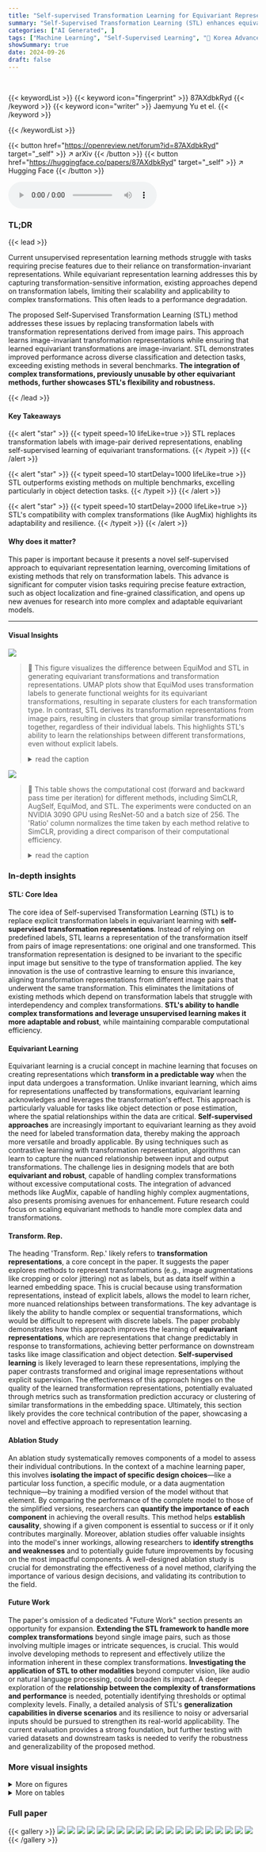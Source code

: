 ```yaml
---
title: "Self-supervised Transformation Learning for Equivariant Representations"
summary: "Self-Supervised Transformation Learning (STL) enhances equivariant representations by replacing transformation labels with image-pair-derived representations, improving performance on diverse classifi..."
categories: ["AI Generated", ]
tags: ["Machine Learning", "Self-Supervised Learning", "🏢 Korea Advanced Institute of Science and Technology (KAIST)",]
showSummary: true
date: 2024-09-26
draft: false
---
```


<br>

{{< keywordList >}}
{{< keyword icon="fingerprint" >}} 87AXdbkRyd {{< /keyword >}}
{{< keyword icon="writer" >}} Jaemyung Yu et el. {{< /keyword >}}
 
{{< /keywordList >}}

{{< button href="https://openreview.net/forum?id=87AXdbkRyd" target="_self" >}}
↗ arXiv
{{< /button >}}
{{< button href="https://huggingface.co/papers/87AXdbkRyd" target="_self" >}}
↗ Hugging Face
{{< /button >}}



<audio controls>
    <source src="https://ai-paper-reviewer.com/87AXdbkRyd/podcast.wav" type="audio/wav">
    Your browser does not support the audio element.
</audio>


### TL;DR


{{< lead >}}

Current unsupervised representation learning methods struggle with tasks requiring precise features due to their reliance on transformation-invariant representations. While equivariant representation learning addresses this by capturing transformation-sensitive information, existing approaches depend on transformation labels, limiting their scalability and applicability to complex transformations. This often leads to a performance degradation.

The proposed Self-Supervised Transformation Learning (STL) method addresses these issues by replacing transformation labels with transformation representations derived from image pairs. This approach learns image-invariant transformation representations while ensuring that learned equivariant transformations are image-invariant. STL demonstrates improved performance across diverse classification and detection tasks, exceeding existing methods in several benchmarks.  **The integration of complex transformations, previously unusable by other equivariant methods, further showcases STL's flexibility and robustness.**

{{< /lead >}}


#### Key Takeaways

{{< alert "star" >}}
{{< typeit speed=10 lifeLike=true >}} STL replaces transformation labels with image-pair derived representations, enabling self-supervised learning of equivariant transformations. {{< /typeit >}}
{{< /alert >}}

{{< alert "star" >}}
{{< typeit speed=10 startDelay=1000 lifeLike=true >}} STL outperforms existing methods on multiple benchmarks, excelling particularly in object detection tasks. {{< /typeit >}}
{{< /alert >}}

{{< alert "star" >}}
{{< typeit speed=10 startDelay=2000 lifeLike=true >}} STL's compatibility with complex transformations (like AugMix) highlights its adaptability and resilience. {{< /typeit >}}
{{< /alert >}}

#### Why does it matter?
This paper is important because it presents a novel self-supervised approach to equivariant representation learning, overcoming limitations of existing methods that rely on transformation labels.  This advance is significant for computer vision tasks requiring precise feature extraction, such as object localization and fine-grained classification, and opens up new avenues for research into more complex and adaptable equivariant models.

------
#### Visual Insights



![](https://ai-paper-reviewer.com/87AXdbkRyd/figures_1_1.jpg)

> 🔼 This figure visualizes the difference between EquiMod and STL in generating equivariant transformations and transformation representations.  UMAP plots show that EquiMod uses transformation labels to generate functional weights for its equivariant transformations, resulting in separate clusters for each transformation type.  In contrast, STL derives its transformation representations from image pairs, resulting in clusters that group similar transformations together, regardless of their individual labels. This highlights STL's ability to learn the relationships between different transformations, even without explicit labels.
> <details>
> <summary>read the caption</summary>
> Figure 1: Visualization of Equivariant Transformation and Transformation Representation. (Left) UMAP [32] visualizations of functional weights from equivariant transformations implemented with a hypernetwork. EquiMod uses transformation labels to generate these weights, while STL derives them from the representation pairs of transformed and original image. (Right) UMAP visualizations of transformation representations obtained from representation pairs of original input image and transformed input image.
> </details>





![](https://ai-paper-reviewer.com/87AXdbkRyd/tables_4_1.jpg)

> 🔼 This table shows the computational cost (forward and backward pass time per iteration) for different methods, including SimCLR, AugSelf, EquiMod, and STL.  The experiments were conducted on an NVIDIA 3090 GPU using ResNet-50 and a batch size of 256. The 'Ratio' column normalizes the time taken by each method relative to SimCLR, providing a direct comparison of their computational efficiency.
> <details>
> <summary>read the caption</summary>
> Table 1: Computational Cost. Forward-backward time per iteration on NVIDIA 3090 GPU with ResNet-50 and batch size 256.
> </details>





### In-depth insights


#### STL: Core Idea
The core idea of Self-supervised Transformation Learning (STL) is to replace explicit transformation labels in equivariant learning with **self-supervised transformation representations**.  Instead of relying on predefined labels, STL learns a representation of the transformation itself from pairs of image representations: one original and one transformed. This transformation representation is designed to be invariant to the specific input image but sensitive to the type of transformation applied.  The key innovation is the use of contrastive learning to ensure this invariance, aligning transformation representations from different image pairs that underwent the same transformation.  This eliminates the limitations of existing methods which depend on transformation labels that struggle with interdependency and complex transformations.  **STL's ability to handle complex transformations and leverage unsupervised learning makes it more adaptable and robust**, while maintaining comparable computational efficiency.

#### Equivariant Learning
Equivariant learning is a crucial concept in machine learning that focuses on creating representations which **transform in a predictable way** when the input data undergoes a transformation.  Unlike invariant learning, which aims for representations unaffected by transformations, equivariant learning acknowledges and leverages the transformation's effect. This approach is particularly valuable for tasks like object detection or pose estimation, where the spatial relationships within the data are critical.  **Self-supervised approaches** are increasingly important to equivariant learning as they avoid the need for labeled transformation data, thereby making the approach more versatile and broadly applicable. By using techniques such as contrastive learning with transformation representation, algorithms can learn to capture the nuanced relationship between input and output transformations. The challenge lies in designing models that are both **equivariant and robust**, capable of handling complex transformations without excessive computational costs.  The integration of advanced methods like AugMix, capable of handling highly complex augmentations, also presents promising avenues for enhancement. Future research could focus on scaling equivariant methods to handle more complex data and transformations.

#### Transform. Rep.
The heading 'Transform. Rep.' likely refers to **transformation representations**, a core concept in the paper.  It suggests the paper explores methods to represent transformations (e.g., image augmentations like cropping or color jittering) not as labels, but as data itself within a learned embedding space. This is crucial because using transformation representations, instead of explicit labels, allows the model to learn richer, more nuanced relationships between transformations. The key advantage is likely the ability to handle complex or sequential transformations, which would be difficult to represent with discrete labels.  The paper probably demonstrates how this approach improves the learning of **equivariant representations**, which are representations that change predictably in response to transformations, achieving better performance on downstream tasks like image classification and object detection.  **Self-supervised learning** is likely leveraged to learn these representations, implying the paper contrasts transformed and original image representations without explicit supervision.  The effectiveness of this approach hinges on the quality of the learned transformation representations, potentially evaluated through metrics such as transformation prediction accuracy or clustering of similar transformations in the embedding space.  Ultimately, this section likely provides the core technical contribution of the paper, showcasing a novel and effective approach to representation learning.

#### Ablation Study
An ablation study systematically removes components of a model to assess their individual contributions.  In the context of a machine learning paper, this involves **isolating the impact of specific design choices**—like a particular loss function, a specific module, or a data augmentation technique—by training a modified version of the model without that element.  By comparing the performance of the complete model to those of the simplified versions, researchers can **quantify the importance of each component** in achieving the overall results. This method helps **establish causality**, showing if a given component is essential to success or if it only contributes marginally.  Moreover, ablation studies offer valuable insights into the model's inner workings, allowing researchers to **identify strengths and weaknesses** and to potentially guide future improvements by focusing on the most impactful components. A well-designed ablation study is crucial for demonstrating the effectiveness of a novel method, clarifying the importance of various design decisions, and validating its contribution to the field.

#### Future Work
The paper's omission of a dedicated "Future Work" section presents an opportunity for expansion.  **Extending the STL framework to handle more complex transformations** beyond single image pairs, such as those involving multiple images or intricate sequences, is crucial.  This would involve developing methods to represent and effectively utilize the information inherent in these complex transformations.  **Investigating the application of STL to other modalities** beyond computer vision, like audio or natural language processing, could broaden its impact.  A deeper exploration of the **relationship between the complexity of transformations and performance** is needed, potentially identifying thresholds or optimal complexity levels.  Finally, a detailed analysis of STL's **generalization capabilities in diverse scenarios** and its resilience to noisy or adversarial inputs should be pursued to strengthen its real-world applicability.  The current evaluation provides a strong foundation, but further testing with varied datasets and downstream tasks is needed to verify the robustness and generalizability of the proposed method.


### More visual insights

<details>
<summary>More on figures
</summary>


![](https://ai-paper-reviewer.com/87AXdbkRyd/figures_3_1.jpg)

> 🔼 This figure illustrates the framework of Self-Supervised Transformation Learning (STL). The left panel shows the overall architecture, highlighting the three main learning objectives: transformation invariant learning (aligning representations of original and transformed images), transformation equivariant learning (aligning transformed image representations with equivariant transformations derived from transformation representations of different images), and self-supervised transformation learning (aligning transformation representations from different image pairs). The right panel visually depicts the transformations applied to images and their representations, and how the equivariant transformations are learned in the representation space.
> <details>
> <summary>read the caption</summary>
> Figure 2: Transformation Equivariant Learning with Self-supervised Transformation Learning. (Left) The overall framework of STL. For given image and transformations, it demonstrates: 1) transformation invariant learning, which aligns the representations of image and transformed image; 2) transformation equivariant learning, where the representation of image transformed by an equivariant transformation (obtained from the transformation representation of different image with the same applied transformation) aligns with the transformed image's representation; 3) self-supervised transformation learning, which aligns the transformation representations obtained from different image pairs. (Right) It illustrates the transformations of each representation and the equivariant transformations within the representation space.
> </details>



![](https://ai-paper-reviewer.com/87AXdbkRyd/figures_4_1.jpg)

> 🔼 This figure illustrates the difference in batch composition between standard self-supervised learning methods and the proposed STL method.  In standard methods (left), each image receives two different transformations.  STL (right) pairs images together and applies the same transformation pair to both, enabling the learning of transformation representations.
> <details>
> <summary>read the caption</summary>
> Figure 3: Aligned Transformed Batch. (Left) In self-supervised learning methods, batch compositions typically involve applying two different transformations to each input image. (Right) In STL, batches are composed by pairing two images together, and applying the same transformation pair.
> </details>



![](https://ai-paper-reviewer.com/87AXdbkRyd/figures_6_1.jpg)

> 🔼 This figure shows UMAP visualizations of transformation representations. Each point represents a transformation representation, colored and positioned according to the transformation type and intensity level.  The visualization reveals how STL learns to represent transformations, clustering similar transformations together and showing the relationship between intensity and representation.
> <details>
> <summary>read the caption</summary>
> Figure 4: Visualization of Transformation Representations by Intensity. UMAP visualization of transformation representations organized by intensity levels for each transformation type, including random crop and color jitter variations in brightness, contrast, saturation, and hue. Parameter ranges for each transformation are divided into four segments to apply varying intensities. Representations are captured by a ResNet-18 model pretrained on STL10 with a transformation backbone.
> </details>



![](https://ai-paper-reviewer.com/87AXdbkRyd/figures_16_1.jpg)

> 🔼 This figure illustrates the difference between explicit and implicit equivariant learning methods.  Explicit methods, such as SEN, EquiMod, and SIE, use a dedicated transformation network operating directly on representations, requiring explicit transformation labels for alignment.  In contrast, implicit methods, like E-SSL and AugSelf, infer transformations indirectly without explicit transformation labels; they leverage auxiliary tasks to deduce transformation states based on changes in the representations.
> <details>
> <summary>read the caption</summary>
> Figure 5: Explicit and Implicit Equivariant Learning. Transformation equivariant learning with transformations is divided into (Left) explicit and (Right) implicit equivariant learning.
> </details>



</details>




<details>
<summary>More on tables
</summary>


![](https://ai-paper-reviewer.com/87AXdbkRyd/tables_5_1.jpg)
> 🔼 This table presents the results of evaluating the generalizability of learned representations on various downstream classification tasks.  It compares different representation learning methods (invariant, implicit equivariant, explicit equivariant, and STL) by measuring their linear evaluation accuracy on 11 different datasets (CIFAR10, CIFAR100, Food101, MIT67, Pets, Flowers, Caltech101, Cars, Aircraft, DTD, SUN397).  The ResNet-50 model was pretrained on ImageNet100 for all methods. The results show STL's superior performance across many datasets, demonstrating robust generalization.
> <details>
> <summary>read the caption</summary>
> Table 2: Out-domain Classification. Evaluation of representation generalizability on the out-domain downstream classification tasks. Linear evaluation accuracy (%) is reported for ResNet-50 pretrained on ImageNet100.
> </details>

![](https://ai-paper-reviewer.com/87AXdbkRyd/tables_5_2.jpg)
> 🔼 This table presents the linear evaluation accuracy of ResNet-50, pretrained on ImageNet100, for an in-domain classification task.  It compares the performance of various methods including invariant learning (SimCLR, SimCLR with AugMix), implicit equivariant learning (E-SSL, AugSelf), and explicit equivariant learning (SEN, EquiMod, SIE) against the proposed method, STL, with and without AugMix. The results show the in-domain classification accuracy for each method, allowing for a direct comparison of their performance on this specific task.
> <details>
> <summary>read the caption</summary>
> Table 3: In-domain Classification. Evaluation of representation on in-domain classification task. Linear evaluation accuracy (%) is reported for ResNet-50 pretrained on ImageNet100.
> </details>

![](https://ai-paper-reviewer.com/87AXdbkRyd/tables_6_1.jpg)
> 🔼 This table presents the results of an object detection experiment on the VOC07+12 dataset.  The model used is a ResNet-50, pre-trained on ImageNet100, and fine-tuned for object detection. Different methods are compared, including SimCLR (invariant learning), AugSelf (implicit equivariant learning), EquiMod (explicit equivariant learning), and STL (the authors' proposed self-supervised transformation learning method), both with and without AugMix.  The metrics used are AP (Average Precision), AP50 (Average Precision at IoU threshold of 0.5), and AP75 (Average Precision at IoU threshold of 0.75).  The table demonstrates the performance improvements achieved by STL, especially when combined with AugMix.
> <details>
> <summary>read the caption</summary>
> Table 4: Object Detection. Evaluation of representation generalizability on a downstream object detection task. Average precision is reported for ImageNet100-pretrained ResNet-50 fine-tuned on VOC07+12.
> </details>

![](https://ai-paper-reviewer.com/87AXdbkRyd/tables_6_2.jpg)
> 🔼 This table presents the results of evaluating the quality of transformation representations learned by different methods.  The evaluation is done using two tasks: regression (measuring the difference between the predicted and actual transformation parameters using Mean Squared Error) and classification (measuring the accuracy of predicting the type of transformation applied). The table shows that STL (Self-supervised Transformation Learning) achieves significantly better performance than the other methods in both tasks, indicating that STL learns more accurate and informative transformation representations.
> <details>
> <summary>read the caption</summary>
> Table 5: Transformation Prediction. Evaluation of transformation representation from learned representation pairs. Regression tasks use MSE loss, and transformation type classification uses accuracy.
> </details>

![](https://ai-paper-reviewer.com/87AXdbkRyd/tables_7_1.jpg)
> 🔼 This table presents the performance of the proposed STL model's equivariant transformation.  It compares the Mean Reciprocal Rank (MRR), Hit@1, Hit@5, and Precision (PRE) metrics for crop and color jitter transformations, separately and combined.  The results are compared against three existing equivariant learning methods (SEN, EquiMod, and SIE) and an ablation study where the transformation learning loss (Ltrans) is removed from the STL model.  Higher MRR and H@k indicate better equivariance, while a lower PRE value indicates higher precision in predicting the transformations' parameter vector.
> <details>
> <summary>read the caption</summary>
> Table 6: Transformation Equivariance. Evaluation of the equivariant transformation. Mean Reciprocal Rank (MRR), Hit@k (H@k), and Precision (PRE) metrics on various transformations (crop and color jitter).
> </details>

![](https://ai-paper-reviewer.com/87AXdbkRyd/tables_7_2.jpg)
> 🔼 This table presents the ablation study of the three loss functions used in STL: Linv (invariant learning), Lequi (equivariant learning), and Ltrans (self-supervised transformation learning).  It shows the impact of each loss function on both image classification (in-domain and out-domain accuracy) and transformation prediction (regression and classification accuracy) using ResNet-18 model pretrained on STL10 dataset.  The results highlight the contribution of each loss function to the overall performance.
> <details>
> <summary>read the caption</summary>
> Table 7: Loss Function Ablation Study. Image classification and transformation prediction results of ResNet-18 pretrained on STL10 with selective inclusion of loss terms for invariant learning (Linv), equivariant learning (Lequi), and self-supervised transformation learning (Ltrans). For image classification, in-domain accuracy (%) and the average accuracy (%) across multiple out-domain datasets are shown. For transformation prediction, MSE is used for regression of crop and color transformations, and accuracy (%) is used for transformation type classification.
> </details>

![](https://ai-paper-reviewer.com/87AXdbkRyd/tables_8_1.jpg)
> 🔼 This table presents the results of an ablation study investigating the impact of different transformations (crop, color, and a combination of both) on the performance of the STL model.  It shows linear evaluation accuracy on various downstream classification tasks (CIFAR10, CIFAR100, Food, MIT67, Pets, Flowers, Caltech101, Cars, Aircraft, DTD, SUN397). The results are broken down for AugSelf, EquiMod, and the proposed STL method to compare their performance under different transformation settings.
> <details>
> <summary>read the caption</summary>
> Table 8: Transformation Ablation Study. Linear evaluation accuracy (%) of ResNet-18 pretrained on STL10 with various transformations used as equivariance targets.
> </details>

![](https://ai-paper-reviewer.com/87AXdbkRyd/tables_8_2.jpg)
> 🔼 This table presents the results of an ablation study that investigates the impact of different base invariant learning models on the performance of the proposed Self-Supervised Transformation Learning (STL) method.  The study uses linear evaluation accuracy as the metric across eleven downstream classification tasks (including CIFAR-10, CIFAR-100, Food-101, etc.) to compare STL's performance when integrated with various base models like SimCLR, BYOL, SimSiam, and Barlow Twins.  The results demonstrate STL's flexibility and adaptability by showing consistent improvements in performance across different base models, highlighting its broad applicability.
> <details>
> <summary>read the caption</summary>
> Table 9: Base Invariant Learning Model Ablation Study. Linear evaluation accuracy (%) of ResNet-18 pretrained on STL10 with various base models for invariant learning.
> </details>

![](https://ai-paper-reviewer.com/87AXdbkRyd/tables_14_1.jpg)
> 🔼 This table presents the linear evaluation accuracy of ResNet-50, pretrained on ImageNet100, across eleven different downstream classification tasks.  The results are broken down by method (invariant learning techniques like SimCLR, implicit equivariant methods like E-SSL and AugSelf, explicit equivariant methods like SEN, EquiMod, and SIE, and the proposed STL method, both with and without AugMix augmentation). The accuracy for each method is shown for each dataset (CIFAR-10, CIFAR-100, Food-101, MIT67, Pets, Flowers, Caltech-101, Cars, Aircraft, DTD, and SUN397).  This allows for a comparison of the different methods' ability to generalize to unseen datasets.
> <details>
> <summary>read the caption</summary>
> Table 2: Out-domain Classification. Evaluation of representation generalizability on the out-domain downstream classification tasks. Linear evaluation accuracy (%) is reported for ResNet-50 pretrained on ImageNet100.
> </details>

![](https://ai-paper-reviewer.com/87AXdbkRyd/tables_15_1.jpg)
> 🔼 This table presents the results of evaluating the generalizability of learned representations on various out-of-domain datasets.  It compares different representation learning methods (invariant, implicit equivariant, explicit equivariant, and the proposed STL method) by measuring their linear evaluation accuracy on 11 diverse downstream classification tasks using a ResNet-50 model pre-trained on ImageNet100. The table showcases the performance of each method with and without AugMix augmentation, highlighting the robustness of the different approaches.
> <details>
> <summary>read the caption</summary>
> Table 2: Out-domain Classification. Evaluation of representation generalizability on the out-domain downstream classification tasks. Linear evaluation accuracy (%) is reported for ResNet-50 pretrained on ImageNet100.
> </details>

</details>




### Full paper

{{< gallery >}}
<img src="https://ai-paper-reviewer.com/87AXdbkRyd/1.png" class="grid-w50 md:grid-w33 xl:grid-w25" />
<img src="https://ai-paper-reviewer.com/87AXdbkRyd/2.png" class="grid-w50 md:grid-w33 xl:grid-w25" />
<img src="https://ai-paper-reviewer.com/87AXdbkRyd/3.png" class="grid-w50 md:grid-w33 xl:grid-w25" />
<img src="https://ai-paper-reviewer.com/87AXdbkRyd/4.png" class="grid-w50 md:grid-w33 xl:grid-w25" />
<img src="https://ai-paper-reviewer.com/87AXdbkRyd/5.png" class="grid-w50 md:grid-w33 xl:grid-w25" />
<img src="https://ai-paper-reviewer.com/87AXdbkRyd/6.png" class="grid-w50 md:grid-w33 xl:grid-w25" />
<img src="https://ai-paper-reviewer.com/87AXdbkRyd/7.png" class="grid-w50 md:grid-w33 xl:grid-w25" />
<img src="https://ai-paper-reviewer.com/87AXdbkRyd/8.png" class="grid-w50 md:grid-w33 xl:grid-w25" />
<img src="https://ai-paper-reviewer.com/87AXdbkRyd/9.png" class="grid-w50 md:grid-w33 xl:grid-w25" />
<img src="https://ai-paper-reviewer.com/87AXdbkRyd/10.png" class="grid-w50 md:grid-w33 xl:grid-w25" />
<img src="https://ai-paper-reviewer.com/87AXdbkRyd/11.png" class="grid-w50 md:grid-w33 xl:grid-w25" />
<img src="https://ai-paper-reviewer.com/87AXdbkRyd/12.png" class="grid-w50 md:grid-w33 xl:grid-w25" />
<img src="https://ai-paper-reviewer.com/87AXdbkRyd/13.png" class="grid-w50 md:grid-w33 xl:grid-w25" />
<img src="https://ai-paper-reviewer.com/87AXdbkRyd/14.png" class="grid-w50 md:grid-w33 xl:grid-w25" />
<img src="https://ai-paper-reviewer.com/87AXdbkRyd/15.png" class="grid-w50 md:grid-w33 xl:grid-w25" />
<img src="https://ai-paper-reviewer.com/87AXdbkRyd/16.png" class="grid-w50 md:grid-w33 xl:grid-w25" />
<img src="https://ai-paper-reviewer.com/87AXdbkRyd/17.png" class="grid-w50 md:grid-w33 xl:grid-w25" />
<img src="https://ai-paper-reviewer.com/87AXdbkRyd/18.png" class="grid-w50 md:grid-w33 xl:grid-w25" />
<img src="https://ai-paper-reviewer.com/87AXdbkRyd/19.png" class="grid-w50 md:grid-w33 xl:grid-w25" />
<img src="https://ai-paper-reviewer.com/87AXdbkRyd/20.png" class="grid-w50 md:grid-w33 xl:grid-w25" />
{{< /gallery >}}
